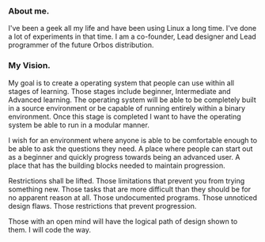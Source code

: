 ### About me.

I've been a geek all my life and have been using Linux a long time. I've done a lot of experiments in that time. I am a co-founder, Lead designer and Lead programmer of the future Orbos distribution.

### My Vision.

My goal is to create a operating system that people can use within all stages of learning. Those stages include beginner, Intermediate and Advanced learning. The operating system will be able to be completely built in a source environment or be capable of running entirely within a binary environment. Once this stage is completed I want to  have the operating system be able to run in a modular manner.

I wish for an environment where anyone is able to be comfortable enough to be able to ask the questions they need. A place where people can start out as a beginner and quickly progress towards being an advanced user. A place that has the building blocks needed to maintain progression.

Restrictions shall be lifted. Those limitations that prevent you from trying something new. Those tasks that are more difficult than they should be for no apparent reason at all. Those undocumented programs. Those unnoticed design flaws. Those restrictions that prevent progression.

Those with an open mind will have the logical path
of design shown to them. I will code the way.
